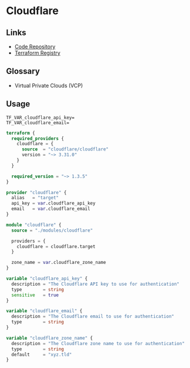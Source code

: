 # Cloudflare

## Links

- [Code Repository](https://github.com/cloudflare/terraform-provider-cloudflare)
- [Terraform Registry](https://registry.terraform.io/providers/cloudflare/cloudflare/latest)

## Glossary

- Virtual Private Clouds (VCP)

## Usage

```env
TF_VAR_cloudflare_api_key=
TF_VAR_cloudflare_email=
```

```tf
terraform {
  required_providers {
    cloudflare = {
      source  = "cloudflare/cloudflare"
      version = "~> 3.31.0"
    }
  }

  required_version = "~> 1.3.5"
}

provider "cloudflare" {
  alias   = "target"
  api_key = var.cloudflare_api_key
  email   = var.cloudflare_email
}

module "cloudflare" {
  source = "./modules/cloudflare"

  providers = {
    cloudflare = cloudflare.target
  }

  zone_name = var.cloudflare_zone_name
}

variable "cloudflare_api_key" {
  description = "The Cloudflare API key to use for authentication"
  type        = string
  sensitive   = true
}

variable "cloudflare_email" {
  description = "The Cloudflare email to use for authentication"
  type        = string
}

variable "cloudflare_zone_name" {
  description = "The Cloudflare zone name to use for authentication"
  type        = string
  default     = "xyz.tld"
}
```

